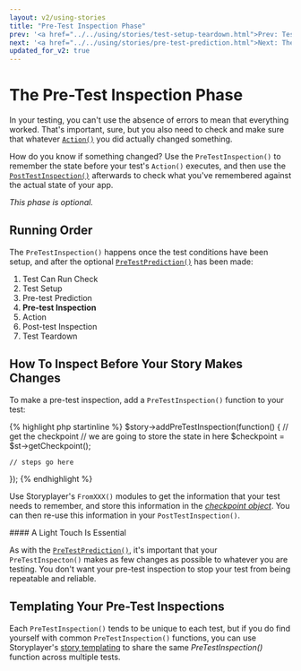 ```yaml
---
layout: v2/using-stories
title: "Pre-Test Inspection Phase"
prev: '<a href="../../using/stories/test-setup-teardown.html">Prev: Test Setup / Teardown Phases</a>'
next: '<a href="../../using/stories/pre-test-prediction.html">Next: The Pre-Test Prediction Phase</a>'
updated_for_v2: true
---
```


# The Pre-Test Inspection Phase

In your testing, you can't use the absence of errors to mean that everything worked.  That's important, sure, but you also need to check and make sure that whatever [`Action()`](action.html) you did actually changed something.

How do you know if something changed?  Use the `PreTestInspection()` to remember the state before your test's `Action()` executes, and then use the [`PostTestInspection()`](post-test-inspection.html) afterwards to check what you've remembered against the actual state of your app.

*This phase is optional.*

## Running Order

The `PreTestInspection()` happens once the test conditions have been setup, and after the optional [`PreTestPrediction()`](pre-test-prediction.html) has been made:

1. Test Can Run Check
1. Test Setup
1. Pre-test Prediction
1. __Pre-test Inspection__
1. Action
1. Post-test Inspection
1. Test Teardown

## How To Inspect Before Your Story Makes Changes

To make a pre-test inspection, add a `PreTestInspection()` function to your test:

{% highlight php startinline %}
$story->addPreTestInspection(function() {
    // get the checkpoint
    // we are going to store the state in here
    $checkpoint = $st->getCheckpoint();

    // steps go here
});
{% endhighlight %}

Use Storyplayer's `FromXXX()` modules to get the information that your test needs to remember, and store this information in the _[checkpoint object](the-checkpoint.html)_.  You can then re-use this information in your `PostTestInspection()`.

<div class="callout info" markdown="1">
#### A Light Touch Is Essential

As with the [`PreTestPrediction()`](pre-test-inspection), it's important that your `PreTestInspecton()` makes as few changes as possible to whatever you are testing.  You don't want your pre-test inspection to stop your test from being repeatable and reliable.
</div>

## Templating Your Pre-Test Inspections

Each `PreTestInspection()` tends to be unique to each test, but if you do find yourself with common `PreTestInspection()` functions, you can use Storyplayer's [story templating](story-templates.html) to share the same _PreTestInspection()_ function across multiple tests.